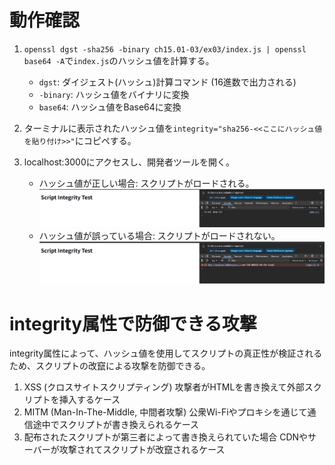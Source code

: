 # 動作確認

1. `openssl dgst -sha256 -binary ch15.01-03/ex03/index.js | openssl base64 -A`で`index.js`のハッシュ値を計算する。

   - `dgst`: ダイジェスト(ハッシュ)計算コマンド (16進数で出力される)
   - `-binary`: ハッシュ値をバイナリに変換
   - `base64`: ハッシュ値をBase64に変換

2. ターミナルに表示されたハッシュ値を`integrity="sha256-<<ここにハッシュ値を貼り付け>>"`にコピペする。
3. localhost:3000にアクセスし、開発者ツールを開く。
   - ハッシュ値が正しい場合: スクリプトがロードされる。
     ![alt text](image.png)
   - ハッシュ値が誤っている場合: スクリプトがロードされない。
     ![alt text](image-1.png)

# integrity属性で防御できる攻撃

integrity属性によって、ハッシュ値を使用してスクリプトの真正性が検証されるため、スクリプトの改竄による攻撃を防御できる。

1. XSS (クロスサイトスクリプティング)
   攻撃者がHTMLを書き換えて外部スクリプトを挿入するケース
2. MITM (Man-In-The-Middle, 中間者攻撃)
   公衆Wi-Fiやプロキシを通じて通信途中でスクリプトが書き換えられるケース
3. 配布されたスクリプトが第三者によって書き換えられていた場合
   CDNやサーバーが攻撃されてスクリプトが改竄されるケース
